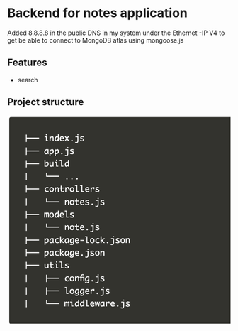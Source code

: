 # Backend for notes application

Added 8.8.8.8 in the public DNS in my system under the Ethernet -IP V4 to get be able to connect to MongoDB atlas using mongoose.js

## Features

- search

## Project structure

![structure](directory-structure.png)
